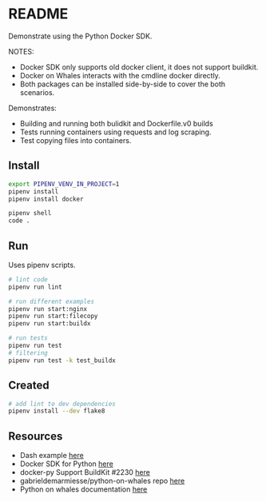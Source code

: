 # README

Demonstrate using the Python Docker SDK.  

NOTES:

* Docker SDK only supports old docker client, it does not support buildkit.  
* Docker on Whales interacts with the cmdline docker directly.  
* Both packages can be installed side-by-side to cover the both scenarios.  

Demonstrates:

* Building and running both bulidkit and Dockerfile.v0 builds  
* Tests running containers using requests and log scraping.  
* Test copying files into containers.  

## Install

```sh
export PIPENV_VENV_IN_PROJECT=1
pipenv install
pipenv install docker

pipenv shell
code . 
```

## Run

Uses pipenv scripts.  

```sh
# lint code
pipenv run lint

# run different examples
pipenv run start:nginx
pipenv run start:filecopy
pipenv run start:buildx

# run tests
pipenv run test
# filtering
pipenv run test -k test_buildx 
```

## Created

```sh
# add lint to dev dependencies
pipenv install --dev flake8  
```

## Resources

* Dash example [here](https://github.com/chrisguest75/mongo_examples/tree/main/06_dash)  
* Docker SDK for Python [here](https://docker-py.readthedocs.io/en/stable/)  
* docker-py Support BuildKit #2230 [here](https://github.com/docker/docker-py/issues/2230)  
* gabrieldemarmiesse/python-on-whales repo [here](https://github.com/gabrieldemarmiesse/python-on-whales)  
* Python on whales documentation [here](https://gabrieldemarmiesse.github.io/python-on-whales/)  
